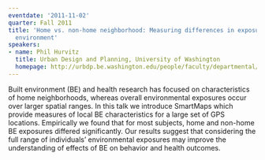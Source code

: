 ```yaml
---
eventdate: '2011-11-02'
quarter: Fall 2011
title: 'Home vs. non-home neighborhood: Measuring differences in exposure to the built
  environment'
speakers:
- name: Phil Hurvitz
  title: Urban Design and Planning, University of Washington
  homepage: http://urbdp.be.washington.edu/people/faculty/departmental/profiles/hurvitz.html
---
```

Built environment (BE) and health research has focused on characteristics of home neighborhoods, whereas overall environmental exposures occur over larger spatial ranges. In this talk we introduce SmartMaps which provide measures of local BE characteristics for a large set of GPS locations. Empirically we found that for most subjects, home and non-home BE exposures differed significantly. Our results suggest that considering the full range of individuals’ environmental exposures may improve the understanding of effects of BE on behavior and health outcomes.